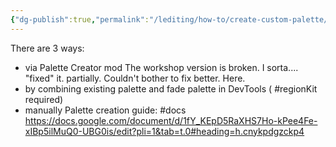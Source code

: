 ```yaml
---
{"dg-publish":true,"permalink":"/lediting/how-to/create-custom-palette/"}
---
```


There are 3 ways:
- via Palette Creator mod
The workshop version is broken. I sorta.... "fixed" it. partially. Couldn't bother to fix better. Here. 
- by combining existing palette and fade palette in DevTools ( #regionKit required)
- manually
Palette creation guide: #docs
https://docs.google.com/document/d/1fY_KEpD5RaXHS7Ho-kPee4Fe-xIBp5ilMuQ0-UBG0is/edit?pli=1&tab=t.0#heading=h.cnykpdgzckp4
